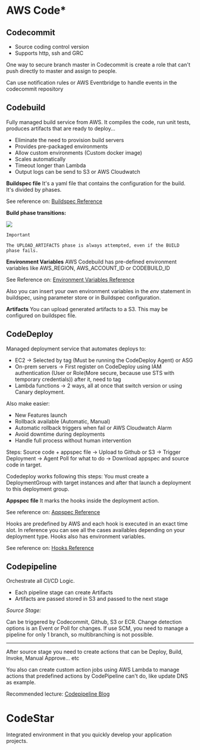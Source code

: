 # AWS Code*
## Codecommit
- Source coding control version
- Supports http, ssh and GRC

One way to secure branch master in Codecommit is create a role that can't push directly to master and assign to people.

Can use notification rules or AWS Eventbridge to handle events in the codecommit repository
## Codebuild
Fully managed build service from AWS. It compiles the code, run unit tests, produces artifacts that are ready to deploy...

- Eliminate the need to provision build servers
- Provides pre-packaged environments
- Allow custom environments (Custom docker image)
- Scales automatically
- Timeout longer than Lambda
- Output logs can be send to S3 or AWS Cloudwatch

**Buildspec file**
It's a yaml file that contains the configuration for the build. It's divided by phases.

See reference on: [Buildspec Reference](https://docs.aws.amazon.com/codebuild/latest/userguide/build-spec-ref.html)

**Build phase transitions:**

![](https://docs.aws.amazon.com/codebuild/latest/userguide/images/build-phases.png)
```
Important

The UPLOAD_ARTIFACTS phase is always attempted, even if the BUILD phase fails.
```

**Environment Variables**
AWS Codebuild has pre-defined environment variables like AWS_REGION, AWS_ACCOUNT_ID or CODEBUILD_ID

See Reference on: [Environment Variables Reference](https://docs.aws.amazon.com/codebuild/latest/userguide/build-env-ref-env-vars.html)

Also you can insert your own environment variables in the _env_ statement in buildspec, using parameter store or in Buildspec configuration.

**Artifacts**
You can upload generated artifacts to a S3. This may be configured on buildspec file.

## CodeDeploy
Managed deployment service that automates deploys to:
- EC2 -> Selected by tag (Must be running the CodeDeploy Agent) or ASG
- On-prem servers -> First register on CodeDeploy using IAM authentication (User or Role(More secure, because use STS with temporary credentials)) after it, need to tag
- Lambda functions -> 2 ways, all at once that switch version or using Canary deployment.

Also make easier:
- New Features launch
- Rollback available (Automatic, Manual)
- Automatic rollback triggers when fail or AWS Cloudwatch Alarm
- Avoid downtime during deployments
- Handle full process without human intervention

Steps:
Source code + appspec file ->  Upload to Github or S3 -> Trigger Deployment -> Agent Poll for what to do -> Download appspec and source code in target.

Codedeploy works following this steps:
You must create a DeploymentGroup with target instances and after that launch a deployment to this deployment group.

**Appspec file**
It marks the hooks inside the deployment action. 

See reference on: [Appspec Reference](https://docs.aws.amazon.com/codedeploy/latest/userguide/reference-appspec-file.html)

Hooks are predefined by AWS and each hook is executed in an exact time slot.
In reference you can see all the cases availables depending on your deployment type.
Hooks also has environment variables.

See reference on: [Hooks Reference](https://docs.aws.amazon.com/codedeploy/latest/userguide/reference-appspec-file-structure-hooks.html)


## Codepipeline

Orchestrate all CI/CD Logic.

- Each pipeline stage can create Artifacts
- Artifacts are passed stored in S3 and passed to the next stage

*Source Stage:*

Can be triggered by Codecommit, Github, S3 or ECR. Change detection options is an Event or Poll for changes.
If use SCM, you need to manage a pipeline for only 1 branch, so multibranching is not possible.

---

After source stage you need to create actions that can be Deploy, Build, Invoke, Manual Approve... etc

You also can create custom action jobs using AWS Lambda to manage actions that predefined actions by CodePipeline can't do, like update DNS as example.

Recommended lecture: [Codepipeline Blog](https://aws.amazon.com/blogs/devops/implementing-gitflow-using-aws-codepipeline-aws-codecommit-aws-codebuild-and-aws-codedeploy/)

# CodeStar

Integrated environment in that you quickly develop your application projects.